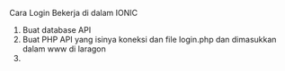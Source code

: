 Cara Login Bekerja di dalam IONIC

1. Buat database API 
2. Buat PHP API yang isinya koneksi dan file login.php dan dimasukkan dalam www di laragon
3. 

